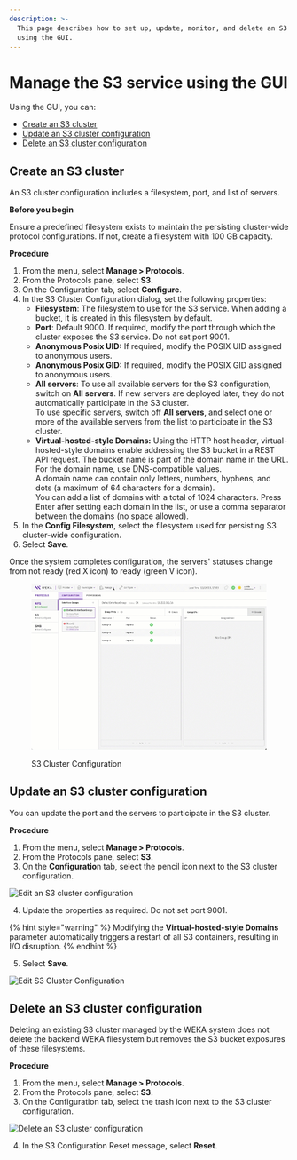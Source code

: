 ```yaml
---
description: >-
  This page describes how to set up, update, monitor, and delete an S3 cluster
  using the GUI.
---
```


# Manage the S3 service using the GUI

Using the GUI, you can:

* [Create an S3 cluster](s3-cluster-management.md#create-an-s3-cluster)
* [Update an S3 cluster configuration](s3-cluster-management.md#update-an-s3-cluster-configuration)
* [Delete an S3 cluster configuration](s3-cluster-management.md#delete-an-s3-cluster)

## Create an S3 cluster

An S3 cluster configuration includes a filesystem, port, and list of servers.

**Before you begin**

Ensure a predefined filesystem exists to maintain the persisting cluster-wide protocol configurations. If not, create a filesystem with 100 GB capacity.

**Procedure**

1. From the menu, select **Manage > Protocols**.
2. From the Protocols pane, select **S3**.
3. On the Configuration tab, select **Configure**.
4. In the S3 Cluster Configuration dialog, set the following properties:
   * **Filesystem**: The filesystem to use for the S3 service. When adding a bucket, it is created in this filesystem by default.
   * **Port**: Default 9000. If required, modify the port through which the cluster exposes the S3 service. Do not set port 9001.
   * **Anonymous Posix UID:** If required, modify the POSIX UID assigned to anonymous users.
   * **Anonymous Posix GID:** If required, modify the POSIX GID assigned to anonymous users.
   * **All servers**: To use all available servers for the S3 configuration, switch on **All servers**. If new servers are deployed later, they do not automatically participate in the S3 cluster.\
     To use specific servers, switch off **All servers**, and select one or more of the available servers from the list to participate in the S3 cluster.
   * **Virtual-hosted-style Domains:** Using the HTTP host header, virtual-hosted-style domains enable addressing the S3 bucket in a REST API request. The bucket name is part of the domain name in the URL. For the domain name, use DNS-compatible values.\
     A domain name can contain only letters, numbers, hyphens, and dots (a maximum of 64 characters for a domain).\
     You can add a list of domains with a total of 1024 characters. Press Enter after setting each domain in the list, or use a comma separator between the domains (no space allowed).
5. In the **Config Filesystem**, select the filesystem used for persisting S3 cluster-wide configuration.
6. Select **Save**.

Once the system completes configuration, the servers' statuses change from not ready (red X icon) to ready (green V icon).

<figure><img src="../../../.gitbook/assets/wmng_S3_cluster_configuration (2).gif" alt=""><figcaption><p>S3 Cluster Configuration</p></figcaption></figure>

## Update an S3 cluster configuration

You can update the port and the servers to participate in the S3 cluster.

**Procedure**

1. From the menu, select **Manage > Protocols**.
2. From the Protocols pane, select **S3**.
3. On the **Configuratio**n tab, select the pencil icon next to the S3 cluster configuration.

![Edit an S3 cluster configuration](../../../.gitbook/assets/wmng\_s3\_edit\_configuration\_button.png)

4. Update the properties as required. Do not set port 9001.

{% hint style="warning" %}
Modifying the **Virtual-hosted-style Domains** parameter automatically triggers a restart of all S3 containers, resulting in I/O disruption.
{% endhint %}

5. Select **Save**.

![Edit S3 Cluster Configuration](../../../.gitbook/assets/wmng\_S3\_edit\_configuration.png)

## Delete an S3 cluster configuration

Deleting an existing S3 cluster managed by the WEKA system does not delete the backend WEKA filesystem but removes the S3 bucket exposures of these filesystems.

**Procedure**

1. From the menu, select **Manage > Protocols**.
2. From the Protocols pane, select **S3**.
3. On the Configuration tab, select the trash icon next to the S3 cluster configuration.

![Delete an S3 cluster configuration](../../../.gitbook/assets/wmng\_s3\_delete\_configuration.png)

4. In the S3 Configuration Reset message, select **Reset**.&#x20;
